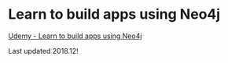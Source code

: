# Learn to build apps using Neo4j

[Udemy - Learn to build apps using Neo4j](https://www.udemy.com/course/learn-to-build-apps-using-neo4j/)

Last updated 2018.12!